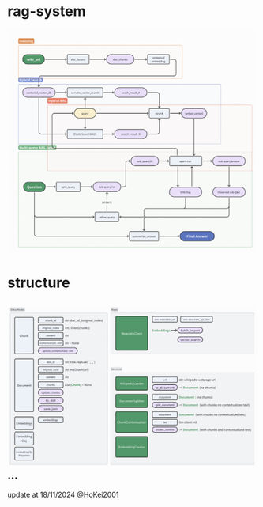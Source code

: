 # rag-system

![hybrid rag agent sysyten](assets/img/hybrid_rag_agent.png)

# structure

![structure overview](assets/img/structure.png)
...
------
update at 18/11/2024 @HoKei2001